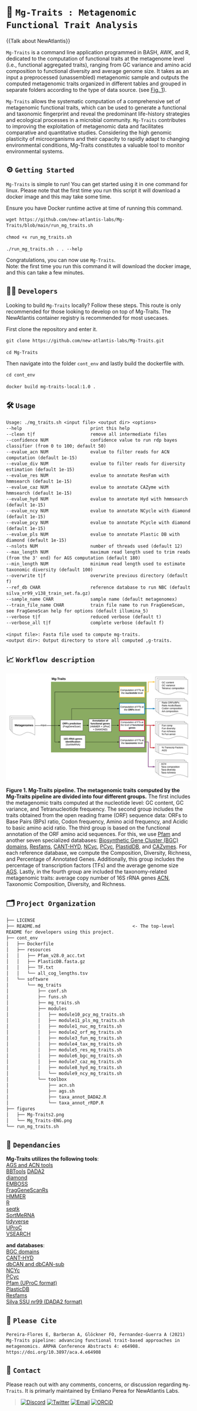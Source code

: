 # 🌊 `Mg-Traits : Metagenomic Functional Trait Analysis`

{{Talk about NewAtlantis}}

`Mg-Traits` is a command line application programmed in BASH, AWK, and R, dedicated to the computation of
functional traits at the metagenome level (i.e., functional aggregated traits), ranging from GC variance and amino acid composition to functional diversity and average genome size. It takes as an input a preprocessed (unassembled) metagenomic sample and outputs the computed metagenomic traits organized in different tables and grouped in separate folders according to the type of data source. (see [Fig. 1](#figure1)). 

`Mg-Traits` allows the systematic computation of a comprehensive set of metagenomic functional traits, which can be used to generate a functional and taxonomic fingerprint and reveal the predominant life-history strategies and ecological processes in a microbial community. `Mg-Traits` contributes to improving the exploitation of metagenomic data and facilitates comparative and quantitative studies. Considering the high genomic plasticity of microorganisms and their capacity to rapidly adapt to changing environmental conditions, Mg-Traits constitutes a valuable tool to monitor environmental systems.

## ⚙️ `Getting Started`

`Mg-Traits` is simple to run! You can get started using it in one command for linux. Please note that the first time you run this script it will download a docker image and this may take some time. 

Ensure you have Docker runtime active at time of running this command.

```
wget https://github.com/new-atlantis-labs/Mg-Traits/blob/main/run_mg_traits.sh

chmod +x run_mg_traits.sh

./run_mg_traits.sh . . --help
```

Congratulations, you can now use `Mg-Traits`.  
Note: the first time you run this command it will download the docker image, and this can take a few minutes.

## 🧑‍💻 `Developers`

Looking to build `Mg-Traits` locally? Follow these steps. This route is only recommended for those looking to develop on top of Mg-Traits. The NewAtlantis container registry is recommended for most usecases.

First clone the repository and enter it.
```
git clone https://github.com/new-atlantis-labs/Mg-Traits.git

cd Mg-Traits
```

Then navigate into the folder `cont_env` and lastly build the dockerfile with.

```
cd cont_env

docker build mg-traits-local:1.0 .
```

## 🛠️ `Usage`
```
Usage: ./mg_traits.sh <input file> <output dir> <options>
--help                          print this help
--clean t|f                     remove all intermediate files
--confidence NUM                confidence value to run rdp bayes classifier (from 0 to 100; default 50)
--evalue_acn NUM                evalue to filter reads for ACN computation (default 1e-15)
--evalue_div NUM                evalue to filter reads for diversity estimation (default 1e-15)
--evalue_res NUM                evalue to annotate ResFam with hmmsearch (default 1e-15)
--evalue_caz NUM                evalue to annotate CAZyme with hmmsearch (default 1e-15)
--evalue_hyd NUM                evalue to annotate Hyd with hmmsearch (default 1e-15)
--evalue_ncy NUM                evalue to annotate NCycle with diamond (default 1e-15)
--evalue_pcy NUM                evalue to annotate PCycle with diamond (default 1e-15)
--evalue_pls NUM                evalue to annotate Plastic DB with diamond (default 1e-15)
--nslots NUM                    number of threads used (default 12)
--max_length NUM                maximum read length used to trim reads (from the 3' end) for AGS computation (default 180)
--min_length NUM                minimum read length used to estimate taxonomic diversity (default 100)
--overwrite t|f                 overwrite previous directory (default f)
--ref_db CHAR                   reference database to run NBC (default silva_nr99_v138_train_set.fa.gz) 
--sample_name CHAR              sample name (default metagenomex)
--train_file_name CHAR          train file name to run FragGeneScan, see FragGeneScan help for options (default illumina_5)
--verbose t|f                   reduced verbose (default t)
--verbose_all t|f               complete verbose (default f)

<input file>: Fasta file used to compute mg-traits.
<output dir>: Output directory to store all computed ,g-traits.

```

## 📈 `Workflow description`

<a name="figure1">
</a>

![Figure 1](./figures/Mg_Traits-ENG.png)

__Figure 1. Mg-Traits pipeline. The metagenomic traits computed by the Mg-Traits pipeline are divided into four different groups.__ 
The first includes the metagenomic traits computed at the nucleotide level: GC content, GC variance, and  Tetranucleotide frequency. The second group includes the traits obtained from the open reading frame (ORF) sequence data: ORFs to Base Pairs (BPs) ratio, Codon frequency, Amino acid frequency, and Acidic to basic amino acid ratio. The third group is based on the functional annotation of the ORF amino acid sequences. For this, we use [Pfam](https://www.ebi.ac.uk/interpro/) and another seven specialized databases: [Biosynthetic Gene Cluster (BGC) domains](https://github.com/pereiramemo/BiG-MEx), [Resfams](http://www.dantaslab.org/resfams), [CANT-HYD](https://github.com/dgittins/CANT-HYD-HydrocarbonBiodegradation),
[NCyc](https://github.com/qichao1984/NCyc), [PCyc](https://github.com/ZengJiaxiong/Phosphorus-cycling-database), [PlastidDB](https://plasticdb.org/), and [CAZymes](https://bcb.unl.edu/dbCAN/). For each reference database, we compute the Composition, Diversity, Richness, and Percentage of Annotated Genes. Additionally, this group includes the percentage of transcription factors (TFs) and the average genome size [AGS](https://github.com/pereiramemo/AGS-and-ACN-tools). Lastly, in the fourth group are included the taxonomy-related metagenomic traits: average copy number of 16S rRNA genes [ACN](https://github.com/pereiramemo/AGS-and-ACN-tools), Taxonomic Composition, Diversity, and Richness.  

## 🗂 `Project Organization`
```
├── LICENSE
├── README.md                                   <- The top-level README for developers using this project.
├── cont_env
│   ├── Dockerfile
│   ├── resources
│   │   ├── Pfam_v28.0_acc.txt
│   │   ├── PlasticDB.fasta.gz
│   │   ├── TF.txt
│   │   └── all_cog_lengths.tsv
│   └── software
│       └── mg_traits
│           ├── conf.sh
│           ├── funs.sh
│           ├── mg_traits.sh
│           ├── modules
│           │   ├── module10_pcy_mg_traits.sh
│           │   ├── module11_pls_mg_traits.sh
│           │   ├── module1_nuc_mg_traits.sh
│           │   ├── module2_orf_mg_traits.sh
│           │   ├── module3_fun_mg_traits.sh
│           │   ├── module4_tax_mg_traits.sh
│           │   ├── module5_res_mg_traits.sh
│           │   ├── module6_bgc_mg_traits.sh
│           │   ├── module7_caz_mg_traits.sh
│           │   ├── module8_hyd_mg_traits.sh
│           │   └── module9_ncy_mg_traits.sh
│           └── toolbox
│               ├── acn.sh
│               ├── ags.sh
│               ├── taxa_annot_DADA2.R
│               └── taxa_annot_rRDP.R
├── figures
│   ├── Mg-Traits2.png
│   └── Mg_Traits-ENG.png
└── run_mg_traits.sh
```

## 🚗 `Dependancies`
**Mg-Traits utilizes the following tools**:  
[AGS and ACN tools](https://github.com/pereiramemo/AGS-and-ACN-tools)  
[BBTools](https://jgi.doe.gov/data-and-tools/bbtools/bb-tools-user-guide/bbduk-guide) 
[DADA2](https://benjjneb.github.io/dada2/)  
[diamond](https://github.com/bbuchfink/diamond)  
[EMBOSS](http://emboss.sourceforge.net/)  
[FragGeneScanRs](https://github.com/unipept/FragGeneScanRs)  
[HMMER](http://hmmer.org)  
[R](https://www.r-project.org)  
[seqtk](https://github.com/lh3/seqtk)  
[SortMeRNA](https://github.com/sortmerna/sortmerna)  
[tidyverse](https://www.tidyverse.org)  
[UProC](http://uproc.gobics.de/)  
[VSEARCH](https://github.com/torognes/vsearch)  

**and databases**:  
[BGC domains](https://github.com/pereiramemo/BiG-MEx)  
[CANT-HYD](https://github.com/dgittins/CANT-HYD-HydrocarbonBiodegradation)  
[dbCAN and dbCAN-sub](https://bcb.unl.edu/dbCAN2)  
[NCYc](https://github.com/qichao1984/NCyc)  
[PCyc](https://github.com/ZengJiaxiong/Phosphorus-cycling-database)  
[Pfam (UProC format)](http://uproc.gobics.de)  
[PlasticDB](http://plasticdb.org/)  
[Resfams](http://www.dantaslab.org/resfams)  
[Silva SSU nr99 (DADA2 format)](https://zenodo.org/record/3986799)  


## 📝 `Please Cite`
```
Pereira-Flores E, Barberan A, Glöckner FO, Fernandez-Guerra A (2021) Mg-Traits pipeline: advancing functional trait-based approaches in metagenomics. ARPHA Conference Abstracts 4: e64908. https://doi.org/10.3897/aca.4.e64908
```


## 📲 `Contact`
Please reach out with any comments, concerns, or discussion regarding `Mg-Traits`. It is primarly maintained by Emliano Perea for NewAtlantis Labs.

> [![Discord](https://img.shields.io/badge/Discord-NewAtlantis-7289da)](https://discord.gg/newatlantis)
[![Twitter](https://img.shields.io/badge/Twitter-%40NewAtlantisDAO-00acee)](https://twitter.com/NewAtlantisDAO)
[![Email](https://img.shields.io/badge/Email-epereira%40newatlantis.io-%23ffce00)](epereira@newatlantis.io)
[![ORCiD](https://img.shields.io/badge/ORCiD-Emeliano_Pereira--Flores-aecc52)](https://orcid.org/0000-0001-5830-3328)

























